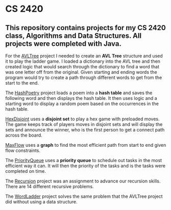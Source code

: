 # CS 2420

## This repository contains projects for my CS 2420 class, Algorithms and Data Structures. All projects were completed with Java.

For the [AVLTree](https://github.com/clarissalabrum/cs2420/tree/master/AVLTree) project I needed to create an **AVL Tree** structure and used it to play the ladder game. I loaded a 
dictionary into the AVL tree and then created logic that would search through the dictionary to find a word that was one letter off from the original. Given starting and ending 
words the program would try to create a path through different words to get from the start to the end.

The [HashPoetry](https://github.com/clarissalabrum/cs2420/tree/master/HashPoetry) project loads a poem into a **hash table** and saves the following word and then displays the 
hash table. It then uses logic and a starting word to display a random poem based on the occurrences in the hash table.

[HexDisjoint](https://github.com/clarissalabrum/cs2420/tree/master/HexDisjoint) uses a **disjoint set** to play a hex game with preloaded moves. The game keeps track of players moves 
in disjoint sets and will display the sets and announce the winner, who is the first person to get a connect path across the board.

[MaxFlow](https://github.com/clarissalabrum/cs2420/tree/master/MaxFlow) uses a **graph** to find the most efficient path from start to end given flow constraints.

The [PriorityQueue](https://github.com/clarissalabrum/cs2420/tree/master/PriorityQueue) uses a **priority queue** to schedule out tasks in the most efficient way it can. It will then
the priority of the tasks and is the tasks were completed on time.

The [Recursion](https://github.com/clarissalabrum/cs2420/tree/master/Recursion) project was an assignment to advance our recursion skills. There are 14 different recursive problems.

The [WordLadder](https://github.com/clarissalabrum/cs2420/tree/master/WordLadder) project solves the same problem that the AVLTree project did without using a data structure. 

